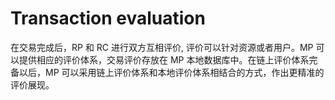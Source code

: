 # Transaction evaluation

在交易完成后，RP 和 RC 进行双方互相评价, 评价可以针对资源或者用户。MP 可以提供相应的评价体系，交易评价存放在 MP 本地数据库中。在链上评价体系完备以后，MP 可以采用链上评价体系和本地评价体系相结合的方式，作出更精准的评价展现。

